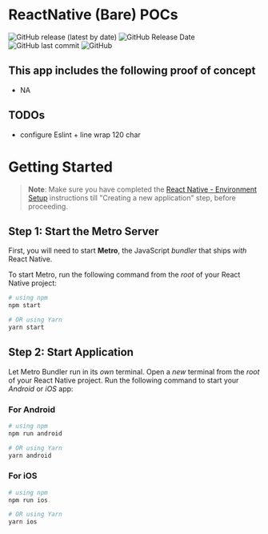 # ReactNative (Bare) POCs

![GitHub release (latest by date)](https://img.shields.io/github/v/release/amwebexpert/poc-archiver-bare) ![GitHub Release Date](https://img.shields.io/github/release-date/amwebexpert/poc-archiver-bare) ![GitHub last commit](https://img.shields.io/github/last-commit/amwebexpert/poc-archiver-bare) ![GitHub](https://img.shields.io/github/license/amwebexpert/poc-archiver-bare)

## This app includes the following proof of concept

- NA

## TODOs

- configure Eslint + line wrap 120 char


# Getting Started

>**Note**: Make sure you have completed the [React Native - Environment Setup](https://reactnative.dev/docs/environment-setup) instructions till "Creating a new application" step, before proceeding.

## Step 1: Start the Metro Server

First, you will need to start **Metro**, the JavaScript _bundler_ that ships _with_ React Native.

To start Metro, run the following command from the _root_ of your React Native project:

```bash
# using npm
npm start

# OR using Yarn
yarn start
```

## Step 2: Start Application

Let Metro Bundler run in its _own_ terminal. Open a _new_ terminal from the _root_ of your React Native project. Run the following command to start your _Android_ or _iOS_ app:

### For Android

```bash
# using npm
npm run android

# OR using Yarn
yarn android
```

### For iOS

```bash
# using npm
npm run ios

# OR using Yarn
yarn ios
```


